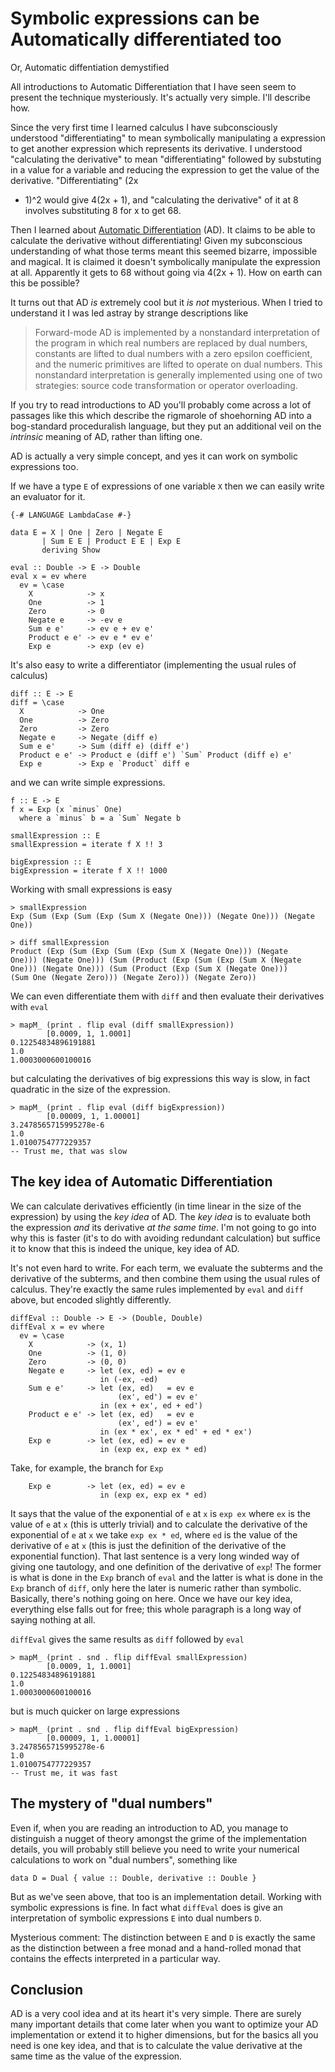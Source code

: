 # Symbolic expressions can be Automatically differentiated too

Or, Automatic diffentiation demystified

All introductions to Automatic Differentiation that I have seen seem
to present the technique mysteriously.  It's actually very simple.
I'll describe how.

Since the very first time I learned calculus I have subconsciously
understood "differentiating" to mean symbolically manipulating a
expression to get another expression which represents its derivative.
I understood "calculating the derivative" to mean "differentiating"
followed by substuting in a value for a variable and reducing the
expression to get the value of the derivative.  "Differentiating" (2x
+ 1)^2 would give 4(2x + 1), and "calculating the derivative" of it at
8 involves substituting 8 for x to get 68.

Then I learned about [Automatic
Differentiation](https://en.wikipedia.org/wiki/Automatic_differentiation)
(AD).  It claims to be able to calculate the derivative without
differentiating!  Given my subconscious understanding of what those
terms meant this seemed bizarre, impossible and magical.  It is
claimed it doesn't symbolically manipulate the expression at all.
Apparently it gets to 68 without going via 4(2x + 1).  How on earth
can this be possible?

It turns out that AD *is* extremely cool but it *is not* mysterious.
When I tried to understand it I was led astray by strange descriptions
like

> Forward-mode AD is implemented by a nonstandard interpretation of
  the program in which real numbers are replaced by dual numbers,
  constants are lifted to dual numbers with a zero epsilon
  coefficient, and the numeric primitives are lifted to operate on
  dual numbers. This nonstandard interpretation is generally
  implemented using one of two strategies: source code transformation
  or operator overloading.

If you try to read introductions to AD you'll probably come across a
lot of passages like this which describe the rigmarole of shoehorning
AD into a bog-standard proceduralish language, but they put an
additional veil on the *intrinsic* meaning of AD, rather than lifting
one.

AD is actually a very simple concept, and yes it can work on symbolic
expressions too.

If we have a type `E` of expressions of one variable `X` then we can
easily write an evaluator for it.

    {-# LANGUAGE LambdaCase #-}
    
    data E = X | One | Zero | Negate E
           | Sum E E | Product E E | Exp E
           deriving Show
    
    eval :: Double -> E -> Double
    eval x = ev where
      ev = \case
        X            -> x
        One          -> 1
        Zero         -> 0
        Negate e     -> -ev e
        Sum e e'     -> ev e + ev e'
        Product e e' -> ev e * ev e'
        Exp e        -> exp (ev e)
    
It's also easy to write a differentiator (implementing the usual rules
of calculus)

    diff :: E -> E
    diff = \case
      X            -> One
      One          -> Zero
      Zero         -> Zero
      Negate e     -> Negate (diff e)
      Sum e e'     -> Sum (diff e) (diff e')
      Product e e' -> Product e (diff e') `Sum` Product (diff e) e'
      Exp e        -> Exp e `Product` diff e
    
and we can write simple expressions.

    f :: E -> E
    f x = Exp (x `minus` One)
      where a `minus` b = a `Sum` Negate b
    
    smallExpression :: E
    smallExpression = iterate f X !! 3
    
    bigExpression :: E
    bigExpression = iterate f X !! 1000

Working with small expressions is easy

    > smallExpression
    Exp (Sum (Exp (Sum (Exp (Sum X (Negate One))) (Negate One))) (Negate One))
    
    > diff smallExpression
    Product (Exp (Sum (Exp (Sum (Exp (Sum X (Negate One))) (Negate
    One))) (Negate One))) (Sum (Product (Exp (Sum (Exp (Sum X (Negate
    One))) (Negate One))) (Sum (Product (Exp (Sum X (Negate One)))
    (Sum One (Negate Zero))) (Negate Zero))) (Negate Zero))
    
We can even differentiate them with `diff` and then evaluate their
derivatives with `eval`

    > mapM_ (print . flip eval (diff smallExpression))
            [0.0009, 1, 1.0001]
    0.12254834896191881
    1.0
    1.0003000600100016
    
but calculating the derivatives of big expressions this way is slow,
in fact quadratic in the size of the expression.

    > mapM_ (print . flip eval (diff bigExpression))
            [0.00009, 1, 1.00001]
    3.2478565715995278e-6
    1.0
    1.0100754777229357
    -- Trust me, that was slow

## The key idea of Automatic Differentiation

We can calculate derivatives efficiently (in time linear in the size
of the expression) by using the *key idea* of AD.  The *key idea* is
to evaluate both the expression *and* its derivative *at the same
time*.  I'm not going to go into why this is faster (it's to do with
avoiding redundant calculation) but suffice it to know that this is
indeed the unique, key idea of AD.

It's not even hard to write.  For each term, we evaluate the subterms
and the derivative of the subterms, and then combine them using the
usual rules of calculus.  They're exactly the same rules implemented
by `eval` and `diff` above, but encoded slightly differently.

    diffEval :: Double -> E -> (Double, Double)
    diffEval x = ev where
      ev = \case
        X            -> (x, 1)
        One          -> (1, 0)
        Zero         -> (0, 0)
        Negate e     -> let (ex, ed) = ev e
                        in (-ex, -ed)
        Sum e e'     -> let (ex, ed)   = ev e
                            (ex', ed') = ev e'
                        in (ex + ex', ed + ed')
        Product e e' -> let (ex, ed)   = ev e
                            (ex', ed') = ev e'
                        in (ex * ex', ex * ed' + ed * ex')
        Exp e        -> let (ex, ed) = ev e
                        in (exp ex, exp ex * ed)
    
Take, for example, the branch for `Exp`

        Exp e        -> let (ex, ed) = ev e
                        in (exp ex, exp ex * ed)

It says that the value of the exponential of `e` at `x` is `exp ex`
where `ex` is the value of `e` at `x` (this is utterly trivial) and to
calculate the derivative of the exponential of `e` at `x` we take `exp
ex * ed`, where `ed` is the value of the derivative of `e` at `x`
(this is just the definition of the derivative of the exponential
function).  That last sentence is a very long winded way of giving one
tautology, and one definition of the derivative of `exp`!  The former
is what is done in the `Exp` branch of `eval` and the latter is what
is done in the `Exp` branch of `diff`, only here the later is numeric
rather than symbolic.  Basically, there's nothing going on here.  Once
we have our key idea, everything else falls out for free; this whole
paragraph is a long way of saying nothing at all.

`diffEval` gives the same results as `diff` followed by `eval`

    > mapM_ (print . snd . flip diffEval smallExpression)
            [0.0009, 1, 1.0001]
    0.12254834896191881
    1.0
    1.0003000600100016

but is much quicker on large expressions

    > mapM_ (print . snd . flip diffEval bigExpression)
            [0.00009, 1, 1.00001]
    3.2478565715995278e-6
    1.0
    1.0100754777229357
    -- Trust me, it was fast

## The mystery of "dual numbers"

Even if, when you are reading an introduction to AD, you manage to
distinguish a nugget of theory amongst the grime of the implementation
details, you will probably still believe you need to write your
numerical calculations to work on "dual numbers", something like

    data D = Dual { value :: Double, derivative :: Double }

But as we've seen above, that too is an implementation detail.
Working with symbolic expressions is fine.  In fact what `diffEval`
does is give an interpretation of symbolic expressions `E` into dual
numbers `D`.

Mysterious comment: The distinction between `E` and `D` is exactly the
same as the distinction between a free monad and a hand-rolled monad
that contains the effects interpreted in a particular way.

## Conclusion

AD is a very cool idea and at its heart it's very simple.  There are
surely many important details that come later when you want to
optimize your AD implementation or extend it to higher dimensions, but
for the basics all you need is one key idea, and that is to calculate
the value derivative at the same time as the value of the expression.
